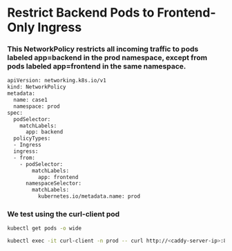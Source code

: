 # Restrict Backend Pods to Frontend-Only Ingress

### This NetworkPolicy restricts all incoming traffic to pods labeled app=backend in the prod namespace, except from pods labeled app=frontend in the same namespace.

```bash
apiVersion: networking.k8s.io/v1
kind: NetworkPolicy
metadata:
  name: case1
  namespace: prod
spec:
  podSelector:
    matchLabels:
      app: backend
  policyTypes:
  - Ingress
  ingress:
  - from:
    - podSelector:
        matchLabels:
          app: frontend
      namespaceSelector:
        matchLabels:
          kubernetes.io/metadata.name: prod
```

### We test using the curl-client pod

```bash
kubectl get pods -o wide

kubectl exec -it curl-client -n prod -- curl http://<caddy-server-ip>:80
```
